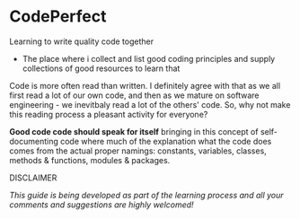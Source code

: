 # CodePerfect
Learning to write quality code together

- The place where i collect and list good coding principles and supply collections of good resources to learn that



Code is more often read than written. I definitely agree with that as we all first read a lot of our own code, and then as we mature on software engineering - we inevitbaly read a lot of the others' code. So, why not make this reading process a pleasant activity for everyone?

**Good code code should speak for itself** bringing in this concept of self-documenting code where much of the explanation what the code does comes from the actual proper namings: constants, variables, classes, methods & functions, modules & packages.

DISCLAIMER

*This guide is being developed as part of the learning process and all your comments and suggestions are highly welcomed!*


